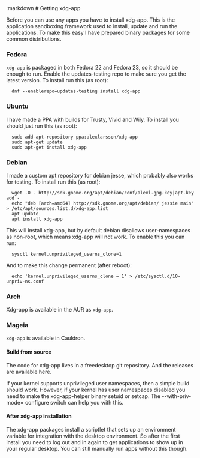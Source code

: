 <section class=""><div class="container"><div class="row"><div class="col-lg-10 col-lg-offset-1">
:markdown
  # Getting xdg-app

  Before you can use any apps you have to install xdg-app. This is the application sandboxing framework used to install, update and run the applications. To make this easy I have prepared binary packages for some common distributions.

  ### Fedora

  `xdg-app` is packaged in both Fedora 22 and Fedora 23, so it should be enough to run. Enable the updates-testing repo to make sure you get the latest version. To install run this (as root):

      dnf --enablerepo=updates-testing install xdg-app

  ### Ubuntu

  I have made a PPA with builds for Trusty, Vivid and Wily. To install you should just run this (as root):

      sudo add-apt-repository ppa:alexlarsson/xdg-app
      sudo apt-get update
      sudo apt-get install xdg-app

  ### Debian

  I made a custom apt repository for debian jesse, which probably also works for testing. To install run this (as root):

      wget -O - http://sdk.gnome.org/apt/debian/conf/alexl.gpg.key|apt-key add -
      echo "deb [arch=amd64] http://sdk.gnome.org/apt/debian/ jessie main" > /etc/apt/sources.list.d/xdg-app.list
      apt update
      apt install xdg-app

  This will install xdg-app, but by default debian disallows user-namespaces as non-root, which means xdg-app will not work. To enable this you can run:

      sysctl kernel.unprivileged_userns_clone=1

  And to make this change permanent (after reboot):

      echo 'kernel.unprivileged_userns_clone = 1' > /etc/sysctl.d/10-unpriv-ns.conf

  ### Arch

  Xdg-app is available in the AUR as `xdg-app`.

  ### Mageia

  `xdg-app` is available in Cauldron.

  #### Build from source

  The code for xdg-app lives in a freedesktop git repository. And the releases are available here.

  If your kernel supports unprivileged user namespaces, then a simple build should work. However, if your kernel has user namespaces disabled you need to make the xdg-app-helper binary setuid or setcap. The --with-priv-mode= configure switch can help you with this.

  #### After xdg-app installation

  The xdg-app packages install a scriptlet that sets up an environment variable for integration with the desktop environment. So after the first install you need to log out and in again to get applications to show up in your regular desktop. You can still manually run apps without this though. 

</div></div></div></section>
